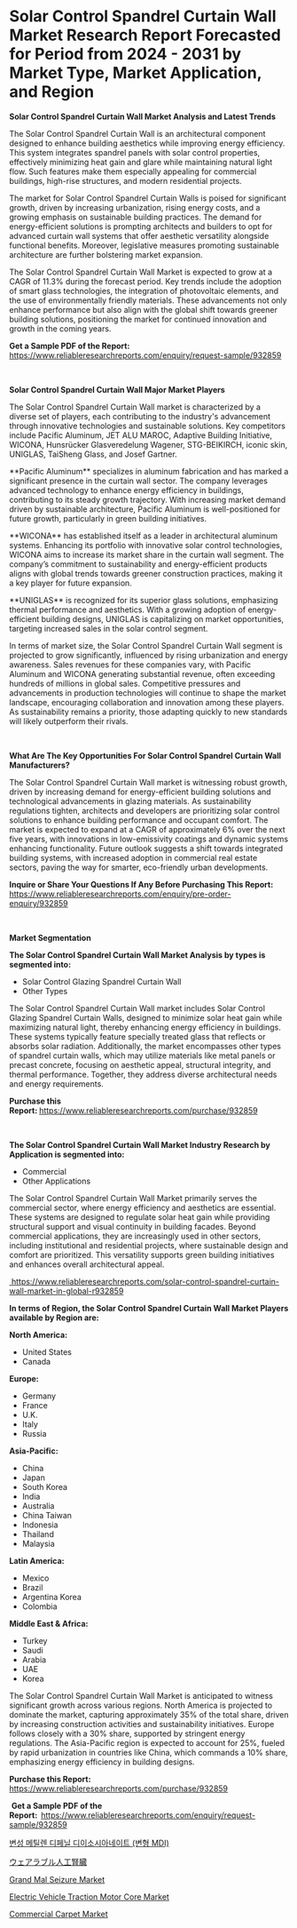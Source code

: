 <p><h1>Solar Control Spandrel Curtain Wall Market Research Report Forecasted for Period from 2024 -  2031 by Market Type, Market Application, and Region</h1></p><p><strong>Solar Control Spandrel Curtain Wall Market Analysis and Latest Trends</strong></p>
<p><p>The Solar Control Spandrel Curtain Wall is an architectural component designed to enhance building aesthetics while improving energy efficiency. This system integrates spandrel panels with solar control properties, effectively minimizing heat gain and glare while maintaining natural light flow. Such features make them especially appealing for commercial buildings, high-rise structures, and modern residential projects.</p><p>The market for Solar Control Spandrel Curtain Walls is poised for significant growth, driven by increasing urbanization, rising energy costs, and a growing emphasis on sustainable building practices. The demand for energy-efficient solutions is prompting architects and builders to opt for advanced curtain wall systems that offer aesthetic versatility alongside functional benefits. Moreover, legislative measures promoting sustainable architecture are further bolstering market expansion.</p><p>The Solar Control Spandrel Curtain Wall Market is expected to grow at a CAGR of 11.3% during the forecast period. Key trends include the adoption of smart glass technologies, the integration of photovoltaic elements, and the use of environmentally friendly materials. These advancements not only enhance performance but also align with the global shift towards greener building solutions, positioning the market for continued innovation and growth in the coming years.</p></p>
<p><strong>Get a Sample PDF of the Report:&nbsp;</strong> <a href="https://www.reliableresearchreports.com/enquiry/request-sample/932859">https://www.reliableresearchreports.com/enquiry/request-sample/932859</a></p>
<p>&nbsp;</p>
<p><strong>Solar Control Spandrel Curtain Wall Major Market Players</strong></p>
<p><p>The Solar Control Spandrel Curtain Wall market is characterized by a diverse set of players, each contributing to the industry's advancement through innovative technologies and sustainable solutions. Key competitors include Pacific Aluminum, JET ALU MAROC, Adaptive Building Initiative, WICONA, Hunsrücker Glasveredelung Wagener, STG-BEIKIRCH, iconic skin, UNIGLAS, TaiSheng Glass, and Josef Gartner.</p><p>**Pacific Aluminum** specializes in aluminum fabrication and has marked a significant presence in the curtain wall sector. The company leverages advanced technology to enhance energy efficiency in buildings, contributing to its steady growth trajectory. With increasing market demand driven by sustainable architecture, Pacific Aluminum is well-positioned for future growth, particularly in green building initiatives.</p><p>**WICONA** has established itself as a leader in architectural aluminum systems. Enhancing its portfolio with innovative solar control technologies, WICONA aims to increase its market share in the curtain wall segment. The company’s commitment to sustainability and energy-efficient products aligns with global trends towards greener construction practices, making it a key player for future expansion.</p><p>**UNIGLAS** is recognized for its superior glass solutions, emphasizing thermal performance and aesthetics. With a growing adoption of energy-efficient building designs, UNIGLAS is capitalizing on market opportunities, targeting increased sales in the solar control segment.</p><p>In terms of market size, the Solar Control Spandrel Curtain Wall segment is projected to grow significantly, influenced by rising urbanization and energy awareness. Sales revenues for these companies vary, with Pacific Aluminum and WICONA generating substantial revenue, often exceeding hundreds of millions in global sales. Competitive pressures and advancements in production technologies will continue to shape the market landscape, encouraging collaboration and innovation among these players. As sustainability remains a priority, those adapting quickly to new standards will likely outperform their rivals.</p></p>
<p>&nbsp;</p>
<p><strong>What Are The Key Opportunities For Solar Control Spandrel Curtain Wall Manufacturers?</strong></p>
<p><p>The Solar Control Spandrel Curtain Wall market is witnessing robust growth, driven by increasing demand for energy-efficient building solutions and technological advancements in glazing materials. As sustainability regulations tighten, architects and developers are prioritizing solar control solutions to enhance building performance and occupant comfort. The market is expected to expand at a CAGR of approximately 6% over the next five years, with innovations in low-emissivity coatings and dynamic systems enhancing functionality. Future outlook suggests a shift towards integrated building systems, with increased adoption in commercial real estate sectors, paving the way for smarter, eco-friendly urban developments.</p></p>
<p><strong>Inquire or Share Your Questions If Any Before Purchasing This Report:</strong> <a href="https://www.reliableresearchreports.com/enquiry/pre-order-enquiry/932859">https://www.reliableresearchreports.com/enquiry/pre-order-enquiry/932859</a></p>
<p>&nbsp;</p>
<p><strong>Market Segmentation</strong></p>
<p><strong>The Solar Control Spandrel Curtain Wall Market Analysis by types is segmented into:</strong></p>
<p><ul><li>Solar Control Glazing Spandrel Curtain Wall</li><li>Other Types</li></ul></p>
<p><p>The Solar Control Spandrel Curtain Wall market includes Solar Control Glazing Spandrel Curtain Walls, designed to minimize solar heat gain while maximizing natural light, thereby enhancing energy efficiency in buildings. These systems typically feature specially treated glass that reflects or absorbs solar radiation. Additionally, the market encompasses other types of spandrel curtain walls, which may utilize materials like metal panels or precast concrete, focusing on aesthetic appeal, structural integrity, and thermal performance. Together, they address diverse architectural needs and energy requirements.</p></p>
<p><strong>Purchase this Report:&nbsp;</strong><a href="https://www.reliableresearchreports.com/purchase/932859">https://www.reliableresearchreports.com/purchase/932859</a></p>
<p>&nbsp;</p>
<p><strong>The Solar Control Spandrel Curtain Wall Market Industry Research by Application is segmented into:</strong></p>
<p><ul><li>Commercial</li><li>Other Applications</li></ul></p>
<p><p>The Solar Control Spandrel Curtain Wall Market primarily serves the commercial sector, where energy efficiency and aesthetics are essential. These systems are designed to regulate solar heat gain while providing structural support and visual continuity in building facades. Beyond commercial applications, they are increasingly used in other sectors, including institutional and residential projects, where sustainable design and comfort are prioritized. This versatility supports green building initiatives and enhances overall architectural appeal.</p></p>
<p><a href="https://www.reliableresearchreports.com/solar-control-spandrel-curtain-wall-market-in-global-r932859">&nbsp;https://www.reliableresearchreports.com/solar-control-spandrel-curtain-wall-market-in-global-r932859</a></p>
<p><strong>In terms of Region, the Solar Control Spandrel Curtain Wall Market Players available by Region are:</strong></p>
<p>
    <p> <strong> North America: </strong>
        <ul>
            <li>United States</li>
            <li>Canada</li>
        </ul>
        </p> 
    <p> <strong> Europe: </strong>
        <ul>
            <li>Germany</li>
            <li>France</li>
            <li>U.K.</li>
            <li>Italy</li>
            <li>Russia</li>
        </ul>
        </p> 
    <p> <strong> Asia-Pacific: </strong>
        <ul>
            <li>China</li>
            <li>Japan</li>
            <li>South Korea</li>
            <li>India</li>
            <li>Australia</li>
            <li>China Taiwan</li>
            <li>Indonesia</li>
            <li>Thailand</li>
            <li>Malaysia</li>
        </ul>
        </p> 
    <p> <strong> Latin America: </strong>
        <ul>
            <li>Mexico</li>
            <li>Brazil</li>
            <li>Argentina Korea</li>
            <li>Colombia</li>
        </ul>
        </p> 
    <p> <strong> Middle East & Africa: </strong>
        <ul>
            <li>Turkey</li>
            <li>Saudi</li>
            <li>Arabia</li>
            <li>UAE</li>
            <li>Korea</li>
        </ul>
    </p>
    </p>
<p><p>The Solar Control Spandrel Curtain Wall Market is anticipated to witness significant growth across various regions. North America is projected to dominate the market, capturing approximately 35% of the total share, driven by increasing construction activities and sustainability initiatives. Europe follows closely with a 30% share, supported by stringent energy regulations. The Asia-Pacific region is expected to account for 25%, fueled by rapid urbanization in countries like China, which commands a 10% share, emphasizing energy efficiency in building designs.</p></p>
<p><strong>Purchase this Report: </strong><a href="https://www.reliableresearchreports.com/purchase/932859">https://www.reliableresearchreports.com/purchase/932859</a></p>
<p>&nbsp;<strong>Get a Sample PDF of the Report:&nbsp;&nbsp;</strong><a href="https://www.reliableresearchreports.com/enquiry/request-sample/932859">https://www.reliableresearchreports.com/enquiry/request-sample/932859</a></p>
<p><strong></strong></p>
<p><p><a href="https://medium.com/@conradkirrlin76575/modified-methylene-diphenyl-diisocyanate-modified-mdi-market-%EC%9D%98-%EA%B8%80%EB%A1%9C%EB%B2%8C-%EC%8B%9C%EC%9E%A5-%EA%B0%9C%EC%9A%94%EB%8A%94-%EC%A0%84-%EC%84%B8%EA%B3%84-%EB%B0%8F-%EC%A3%BC%EC%9A%94-%EC%8B%9C%EC%9E%A5%EC%9D%98-%EC%82%B0%EC%97%85%EC%97%90-%EC%98%81%ED%96%A5%EC%9D%84-8cc1d41127ee">변성 메틸렌 디페닐 디이소시아네이트 (변형 MDI)</a></p><p><a href="https://medium.com/@davidowell8/wearable-artificial-kidney-market-%E3%81%AF-%E3%82%B3%E3%82%B9%E3%83%88%E7%AE%A1%E7%90%86%E3%81%A8%E5%8A%B9%E7%8E%87%E5%90%91%E4%B8%8A%E3%82%92%E5%84%AA%E5%85%88%E3%81%97%E3%81%BE%E3%81%99-%E3%81%95%E3%82%89%E3%81%AB-%E5%A0%B1%E5%91%8A%E6%9B%B8%E3%81%AF%E5%B8%82%E5%A0%B4%E3%81%AE%E9%9C%80%E8%A6%81%E9%9D%A2%E3%81%A8%E4%BE%9B%E7%B5%A6%E9%9D%A2%E3%81%AE%E4%B8%A1%E6%96%B9%E3%82%92%E3%82%AB%E3%83%90%E3%83%BC%E3%81%97%E3%81%A6%E3%81%84%E3%81%BE%E3%81%99-wearable-5a97804e1aa7">ウェアラブル人工腎臓</a></p><p><a href="https://www.linkedin.com/pulse/charting-future-comprehensive-analysis-global-grand-mal-seizure-uh0dc?trackingId=prO5LmrGTs6VGXMby7ADlg%3D%3D">Grand Mal Seizure Market</a></p><p><a href="https://issuu.com/reportprime-2/docs/electric-vehicle-traction-motor-cor_236ed126553e31">Electric Vehicle Traction Motor Core Market</a></p><p><a href="https://www.linkedin.com/pulse/commercial-carpet-market-trends-analysis-opportunities-challenges-hxfwf?trackingId=5sT4Gc4RRLqRZQH%2Fni7Vtg%3D%3D">Commercial Carpet Market</a></p></p>